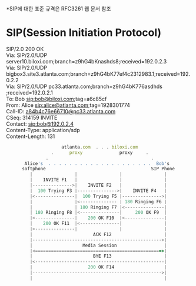 *SIP에 대한 표준 규격은 RFC3261 웹 문서 참조

SIP(Session Initiation Protocol)
================================
SIP/2.0 200 OK</br>
Via: SIP/2.0/UDP server10.biloxi.com;branch=z9hG4bKnashds8;received=192.0.2.3</br>
Via: SIP/2.0/UDP bigbox3.site3.atlanta.com;branch=z9hG4bK77ef4c2312983.1;received=192.0.2.2</br>
Via: SIP/2.0/UDP pc33.atlanta.com;branch=z9hG4bK776asdhds ;received=192.0.2.1</br>
To: Bob <sip:bob@biloxi.com>;tag=a6c85cf</br>
From: Alice <sip:alice@atlanta.com>;tag=1928301774</br>
Call-ID: a84b4c76e66710@pc33.atlanta.com</br>
CSeq: 314159 INVITE</br>
Contact: <sip:bob@192.0.2.4></br>
Content-Type: application/sdp</br>
Content-Length: 131</br>

```js
                     atlanta.com  . . . biloxi.com
                 .      proxy              proxy     .
               .                                       .
       Alice's  . . . . . . . . . . . . . . . . . . . .  Bob's
      softphone                                        SIP Phone
         |                |                |                |
         |    INVITE F1   |                |                |
         |--------------->|    INVITE F2   |                |
         |  100 Trying F3 |--------------->|    INVITE F4   |
         |<---------------|  100 Trying F5 |--------------->|
         |                |<-------------- | 180 Ringing F6 |
         |                | 180 Ringing F7 |<---------------|
         | 180 Ringing F8 |<---------------|     200 OK F9  |
         |<---------------|    200 OK F10  |<---------------|
         |    200 OK F11  |<---------------|                |
         |<---------------|                |                |
         |                       ACK F12                    |
         |------------------------------------------------->|
         |                   Media Session                  |
         |<================================================>|
         |                       BYE F13                    |
         |<-------------------------------------------------|
         |                     200 OK F14                   |
         |------------------------------------------------->|
         |                                                  |
```

